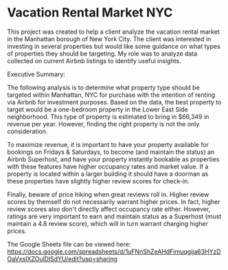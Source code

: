 # Vacation Rental Market NYC

This project was created to help a client analyze the vacation rental market in the Manhattan borough of New York City. The client was interested in investing in several properties but would like some guidance on what types of properties they should be targeting. My role was to analyze data collected on current Airbnb listings to identify useful insights.

Executive Summary:

The following analysis is to determine what property type should be targeted within Manhattan, NYC for purchase with the intention of renting via Airbnb for investment purposes. Based on the data, the best property to target would be a one-bedroom property in the Lower East Side neighborhood. This type of property is estimated to bring in $66,349 in revenue per year. However, finding the right property is not the only consideration.

To maximize revenue, it is important to have your property available for bookings on Fridays & Saturdays, to become (and maintain the status) an Airbnb Superhost, and have your property instantly bookable as properties with these features have higher occupancy rates and market value. If a property is located within a larger building it should have a doorman as these properties have slightly higher review scores for check-in.

Finally, beware of price hiking when great reviews roll in. Higher review scores by themself do not necessarily warrant higher prices. In fact, higher review scores also don't directly affect occupancy rate either. However, ratings are very important to earn and maintain status as a Superhost (must maintain a 4.8 review score), which will in turn warrant charging higher prices.

The Google Sheets file can be viewed here: https://docs.google.com/spreadsheets/d/1uFNnShZeAHdFimuqgija63HYzDOaVxsIXZOulDlSdYU/edit?usp=sharing

